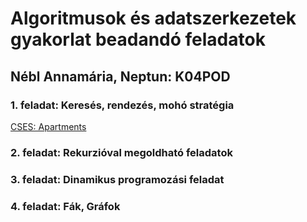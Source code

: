 # Algoritmusok és adatszerkezetek gyakorlat beadandó feladatok

## Nébl Annamária, Neptun: K04POD

### 1. feladat: Keresés, rendezés, mohó stratégia

[CSES: Apartments](https://github.com/nebl-annamaria/alga_01)

### 2. feladat: Rekurzióval megoldható feladatok

### 3. feladat: Dinamikus programozási feladat

### 4. feladat: Fák, Gráfok
